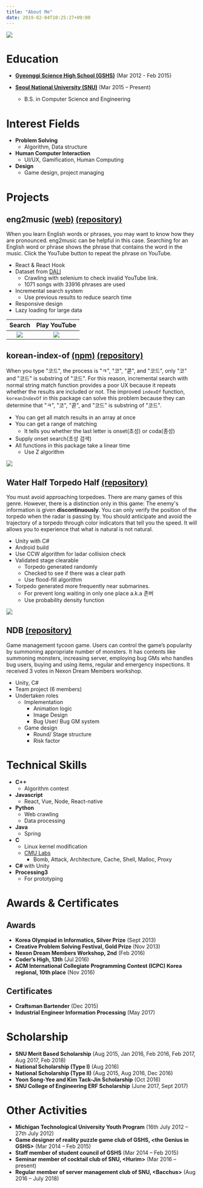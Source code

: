 ```yaml
---
title: "About Me"
date: 2019-02-04T10:25:27+09:00
---
```


![](/images/about_me/my.jpg#center50)

# Education

 - [**Gyeonggi Science High School (GSHS)**](https://www.gs.hs.kr/) <sm>(Mar 2012 - Feb 2015)</sm>

 - [**Seoul National University (SNU)**](http://www.snu.ac.kr) <sm>(Mar 2015 – Present)</sm>
    - B.S. in Computer Science and Engineering

# Interest Fields

 - **Problem Solving**
    - Algorithm, Data structure
 -  **Human Computer Interaction**
     - UI/UX, Gamification, Human Computing
 - **Design**
    - Game design, project managing

# Projects

## eng2music [(web)](http://ialy1595.me/eng2music/) [(repository)](https://github.com/ialy1595/eng2music)

When you learn English words or phrases, you may want to know how they are pronounced. eng2music can be helpful in this case. Searching for an English word or phrase shows the phrase that contains the word in the music. Click the YouTube button to repeat the phrase on YouTube.

 - React & React Hook
 - Dataset from [DALI](https://github.com/gabolsgabs/DALI)
    - Crawling with selenium to check invalid YouTube link.
    - 1071 songs with 33916 phrases are used
 - Incremental search system
   - Use previous results to reduce search time
 - Responsive design
 - Lazy loading for large data

Search | Play YouTube
:-:|:-:
![](/images/about_me/e2m0.png) | ![](/images/about_me/e2m1.png)


## korean-index-of [(npm)](https://www.npmjs.com/package/korean-index-of) [(repository)](https://github.com/ialy1595/korean-index-of)

When you type "코드", the process is "ㅋ", "코", "콛", and "코드", only "코" and "코드" is substring of "코드". For this reason, incremental search with normal string match function provides a poor UX because it repeats whether the results are included or not. The improved `indexOf` function, `koreanIndexOf` in this package can solve this problem because they can determine that "ㅋ", "코", "콛", and "코드" is substring of "코드".

 - You can get all match results in an array at once
 - You can get a range of matching
   - It tells you whether the last letter is onset(초성) or coda(종성)
 - Supply onset search(초성 검색)
 - All functions in this package take a linear time
   - Use Z algorithm

![](/images/about_me/kor_demo1.gif#center100)

## Water Half Torpedo Half [(repository)](https://github.com/ialy1595/Water-Half-Torpedo-Half)

You must avoid approaching torpedoes. There are many games of this genre. However, there is a distinction only in this game: The enemy's information is given **discontinuously**. You can only verify the position of the torpedo when the radar is passing by. You should anticipate and avoid the trajectory of a torpedo through color indicators that tell you the speed. It will allows you to experience that what is natural is not natural.

 - Unity with C#
 - Android build
 - Use CCW algorithm for ladar collision check
 - Validated stage clearable
    - Torpedo generated randomly
    - Checked to see if there was a clear path
    - Use flood-fill algorithm
 - Torpedo generated more frequently near submarines.
    - For prevent long waiting in only one place a.k.a 존버
    - Use probability density function

![](/images/about_me/torpedo_demo1.gif#center30)

## NDB [(repository)](https://github.com/ialy1595/NDB.git)

Game management tycoon game. Users can control the game’s popularity by summoning appropriate number of monsters. It has contents like summoning monsters, increasing server, employing bug GMs who handles bug users, buying and using items, regular and emergency inspections. It received 3 votes in Nexon Dream Members workshop.

 - Unity, C#
 - Team project (6 members)
 - Undertaken roles
    - Implementation
        - Animation logic
        - Image Design
        - Bug User/ Bug GM system
    - Game design
        - Round/ Stage structure
        - Risk factor

# Technical Skills

 - **C++**
   - Algorithm contest
 - **Javascript**
   - React, Vue, Node, React-native
 - **Python**
    - Web crawling
    - Data processing
 - **Java**
    - Spring
 - **C**
    - Linux kernel modification
    - [CMU Labs](http://csapp.cs.cmu.edu/3e/labs.html)
      - Bomb, Attack, Architecture, Cache, Shell, Malloc, Proxy
 - **C#** with Unity
 - **Processing3**
    - For prototyping

# Awards & Certificates

## Awards

 - **Korea Olympiad in Informatics, Silver Prize** <sm>(Sept 2013)</sm>
 - **Creative Problem Solving Festival, Gold Prize** <sm>(Nov 2013)</sm>
 - **Nexon Dream Members Workshop, 2nd** <sm>(Feb 2016)</sm>
 - **Coder’s High, 13th** <sm>(Jul 2016)</sm>
 - **ACM International Collegiate Programming Contest (ICPC) Korea regional, 10th place** <sm>(Nov 2016)</sm>

## Certificates

 - **Craftsman Bartender** <sm>(Dec 2015)</sm>
 - **Industrial Engineer Information Processing** <sm>(May 2017)</sm>
 
# Scholarship

 - **SNU Merit Based Scholarship** <sm>(Aug 2015, Jan 2016, Feb 2016, Feb 2017, Aug 2017, Feb 2018)</sm>
 - **National Scholarship (Type I)** <sm>(Aug 2016)</sm>
 - **National Scholarship (Type II)** <sm>(Aug 2015, Aug 2016, Dec 2016)</sm>
 - **Yoon Song-Yee and Kim Tack-Jin Scholarship** <sm>(Oct 2016)</sm>
 - **SNU College of Engineering ERF Scholarship** <sm>(June 2017, Sept 2017)</sm>

# Other Activities

 - **Michigan Technological University Youth Program** <sm>(16th July 2012 – 27th July 2012)</sm>
 - **Game designer of reality puzzle game club of GSHS, \<the Genius in GSHS\>** <sm>(Mar 2014 – Feb 2015)</sm>
 - **Staff member of student council of GSHS** <sm>(Mar 2014 – Feb 2015)</sm>
 - **Seminar member of cocktail club of SNU, \<Hurim\>** <sm>(Mar 2016 – present)</sm>
 - **Regular member of server management club of SNU, \<Bacchus\>** <sm>(Aug 2016 – July 2018)</sm>